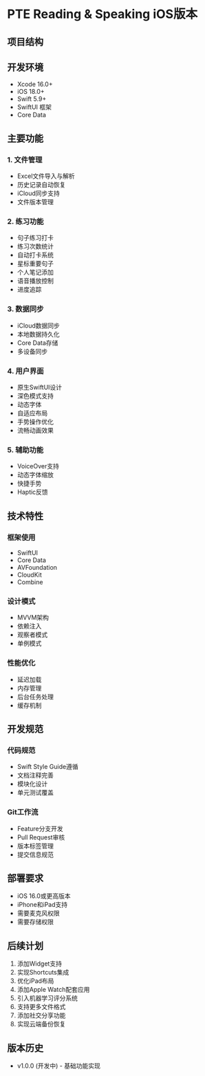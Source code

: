 # PTE Reading & Speaking iOS版本

## 项目结构

## 开发环境
- Xcode 16.0+
- iOS 18.0+
- Swift 5.9+
- SwiftUI 框架
- Core Data

## 主要功能

### 1. 文件管理
- Excel文件导入与解析
- 历史记录自动恢复
- iCloud同步支持
- 文件版本管理

### 2. 练习功能
- 句子练习打卡
- 练习次数统计
- 自动打卡系统
- 星标重要句子
- 个人笔记添加
- 语音播放控制
- 进度追踪

### 3. 数据同步
- iCloud数据同步
- 本地数据持久化
- Core Data存储
- 多设备同步

### 4. 用户界面
- 原生SwiftUI设计
- 深色模式支持
- 动态字体
- 自适应布局
- 手势操作优化
- 流畅动画效果

### 5. 辅助功能
- VoiceOver支持
- 动态字体缩放
- 快捷手势
- Haptic反馈

## 技术特性

### 框架使用
- SwiftUI
- Core Data
- AVFoundation
- CloudKit
- Combine

### 设计模式
- MVVM架构
- 依赖注入
- 观察者模式
- 单例模式

### 性能优化
- 延迟加载
- 内存管理
- 后台任务处理
- 缓存机制

## 开发规范

### 代码规范
- Swift Style Guide遵循
- 文档注释完善
- 模块化设计
- 单元测试覆盖

### Git工作流
- Feature分支开发
- Pull Request审核
- 版本标签管理
- 提交信息规范

## 部署要求
- iOS 16.0或更高版本
- iPhone和iPad支持
- 需要麦克风权限
- 需要存储权限

## 后续计划
1. 添加Widget支持
2. 实现Shortcuts集成
3. 优化iPad布局
4. 添加Apple Watch配套应用
5. 引入机器学习评分系统
6. 支持更多文件格式
7. 添加社交分享功能
8. 实现云端备份恢复

## 版本历史
- v1.0.0 (开发中) - 基础功能实现

